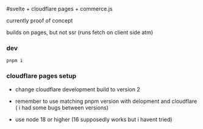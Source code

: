 #svelte + cloudflare pages + commerce.js

currently proof of concept

builds on pages, but not ssr (runs fetch on client side atm)


### dev

```
pnpm i
```

### cloudflare pages setup

- change cloudflare development build to version 2

- remember to use matching pnpm version with delopment and cloudflare ( i had some bugs between versions)

- use node 18 or higher (16 supposedly works but i havent tried)

